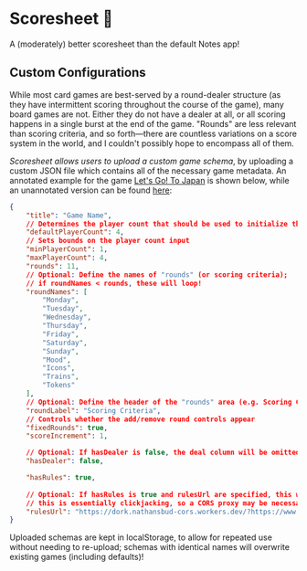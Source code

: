 # Scoresheet 🎲

A (moderately) better scoresheet than the default Notes app!

## Custom Configurations

While most card games are best-served by a round-dealer structure (as they have intermittent scoring throughout the course of the game), many board games are not. Either they do not have a dealer at all, or all scoring happens in a single burst at the end of the game. "Rounds" are less relevant than scoring criteria, and so forth—there are countless variations on a score system in the world, and I couldn't possibly hope to encompass all of them.

*Scoresheet allows users to upload a custom game schema*, by uploading a custom JSON file which contains all of the necessary game metadata. An annotated example for the game [Let's Go! To Japan](https://boardgamegeek.com/boardgame/368173/lets-go-to-japan) is shown below, while an unannotated version can be found [here](./rules/custom/letsgotojapan.json):

```json
{
    "title": "Game Name",
    // Determines the player count that should be used to initialize the game
    "defaultPlayerCount": 4,
    // Sets bounds on the player count input
    "minPlayerCount": 1,
    "maxPlayerCount": 4,
    "rounds": 11,
    // Optional: Define the names of "rounds" (or scoring criteria);
    // if roundNames < rounds, these will loop!
    "roundNames": [
        "Monday", 
        "Tuesday", 
        "Wednesday", 
        "Thursday", 
        "Friday", 
        "Saturday", 
        "Sunday", 
        "Mood", 
        "Icons", 
        "Trains", 
        "Tokens"
    ],
    // Optional: Define the header of the "rounds" area (e.g. Scoring Criteria, Categories, ...)
    "roundLabel": "Scoring Criteria",  
    // Controls whether the add/remove round controls appear
    "fixedRounds": true,
    "scoreIncrement": 1,

    // Optional: If hasDealer is false, the deal column will be omitted for this game
    "hasDealer": false,

    "hasRules": true,
    
    // Optional: If hasRules is true and rulesUrl are specified, this will be rendered as an iframe; 
    // this is essentially clickjacking, so a CORS proxy may be necessary 
    "rulesUrl": "https://dork.nathansbud-cors.workers.dev/?https://www.alderac.com/wp-content/uploads/2023/03/LetsGoToJapan_Influencer_EN_1P_Rulebook_FINAL-copy.pdf"
}
```

Uploaded schemas are kept in localStorage, to allow for repeated use without needing to re-upload; schemas with identical names will overwrite existing games (including defaults)!